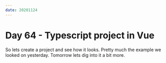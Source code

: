 ```yaml
---
date: 20201124
---
```


# Day 64 - Typescript project in Vue

So lets create a project and see how it looks. Pretty much the example we looked on yesterday. Tomorrow lets dig into it a bit more.

